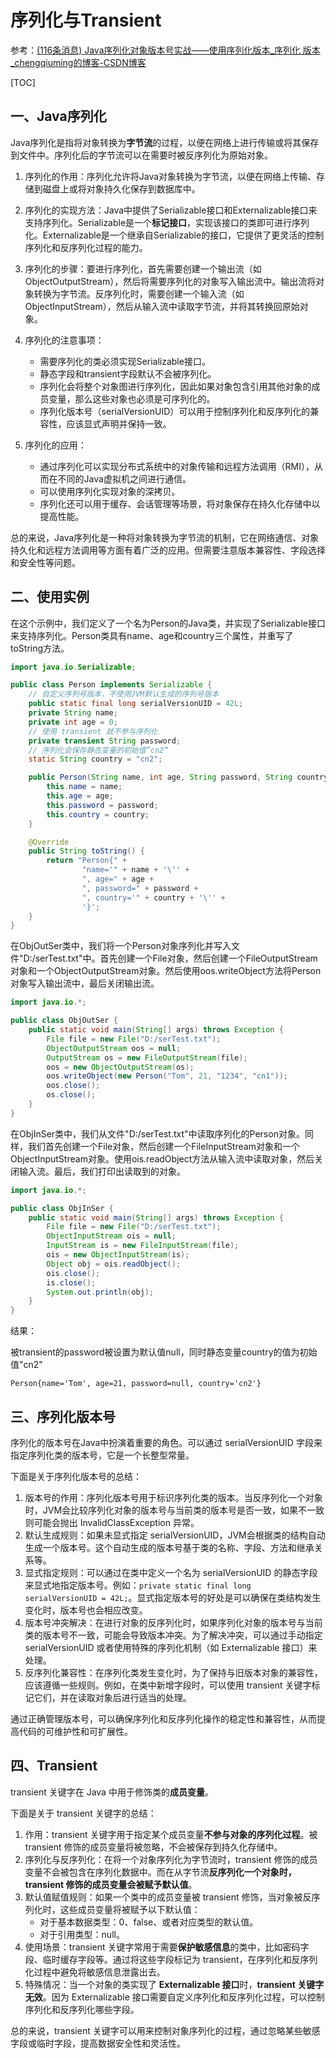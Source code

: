 # 序列化与Transient

参考：[(116条消息) Java序列化对象版本号实战——使用序列化版本_序列化 版本_chengqiuming的博客-CSDN博客](https://blog.csdn.net/chengqiuming/article/details/96692290)

[TOC]

## 一、Java序列化

Java序列化是指将对象转换为**字节流**的过程，以便在网络上进行传输或将其保存到文件中。序列化后的字节流可以在需要时被反序列化为原始对象。

1. 序列化的作用：序列化允许将Java对象转换为字节流，以便在网络上传输、存储到磁盘上或将对象持久化保存到数据库中。

2. 序列化的实现方法：Java中提供了Serializable接口和Externalizable接口来支持序列化。Serializable是一个**标记接口**，实现该接口的类即可进行序列化。Externalizable是一个继承自Serializable的接口，它提供了更灵活的控制序列化和反序列化过程的能力。

3. 序列化的步骤：要进行序列化，首先需要创建一个输出流（如ObjectOutputStream），然后将需要序列化的对象写入输出流中。输出流将对象转换为字节流。反序列化时，需要创建一个输入流（如ObjectInputStream），然后从输入流中读取字节流，并将其转换回原始对象。
4. 序列化的注意事项：
   - 需要序列化的类必须实现Serializable接口。
   - 静态字段和transient字段默认不会被序列化。
   - 序列化会将整个对象图进行序列化，因此如果对象包含引用其他对象的成员变量，那么这些对象也必须是可序列化的。
   - 序列化版本号（serialVersionUID）可以用于控制序列化和反序列化的兼容性，应该显式声明并保持一致。
5. 序列化的应用：
   - 通过序列化可以实现分布式系统中的对象传输和远程方法调用（RMI），从而在不同的Java虚拟机之间进行通信。
   - 可以使用序列化实现对象的深拷贝。
   - 序列化还可以用于缓存、会话管理等场景，将对象保存在持久化存储中以提高性能。

总的来说，Java序列化是一种将对象转换为字节流的机制，它在网络通信、对象持久化和远程方法调用等方面有着广泛的应用。但需要注意版本兼容性、字段选择和安全性等问题。

## 二、使用实例

在这个示例中，我们定义了一个名为Person的Java类，并实现了Serializable接口来支持序列化。Person类具有name、age和country三个属性，并重写了toString方法。

```java
import java.io.Serializable;

public class Person implements Serializable {
    // 自定义序列号版本，不使用JVM默认生成的序列号版本
    public static final long serialVersionUID = 42L;
    private String name;
    private int age = 0;
    // 使用 transient 就不参与序列化
    private transient String password;
    // 序列化会保存静态变量的初始值”cn2“
    static String country = "cn2";

    public Person(String name, int age, String password, String country) {
        this.name = name;
        this.age = age;
        this.password = password;
        this.country = country;
    }

    @Override
    public String toString() {
        return "Person{" +
                "name='" + name + '\'' +
                ", age=" + age +
                ", password=" + password +
                ", country='" + country + '\'' +
                '}';
    }
}
```

在ObjOutSer类中，我们将一个Person对象序列化并写入文件"D:/serTest.txt"中。首先创建一个File对象，然后创建一个FileOutputStream对象和一个ObjectOutputStream对象。然后使用oos.writeObject方法将Person对象写入输出流中，最后关闭输出流。

```java
import java.io.*;

public class ObjOutSer {
    public static void main(String[] args) throws Exception {
        File file = new File("D:/serTest.txt");
        ObjectOutputStream oos = null;
        OutputStream os = new FileOutputStream(file);
        oos = new ObjectOutputStream(os);
        oos.writeObject(new Person("Tom", 21, "1234", "cn1"));
        oos.close();
        os.close();
    }
}
```

在ObjInSer类中，我们从文件"D:/serTest.txt"中读取序列化的Person对象。同样，我们首先创建一个File对象，然后创建一个FileInputStream对象和一个ObjectInputStream对象。使用ois.readObject方法从输入流中读取对象，然后关闭输入流。最后，我们打印出读取到的对象。

```java
import java.io.*;

public class ObjInSer {
    public static void main(String[] args) throws Exception {
        File file = new File("D:/serTest.txt");
        ObjectInputStream ois = null;
        InputStream is = new FileInputStream(file);
        ois = new ObjectInputStream(is);
        Object obj = ois.readObject();
        ois.close();
        is.close();
        System.out.println(obj);
    }
}
```

结果：

被transient的password被设置为默认值null，同时静态变量country的值为初始值"cn2"

```
Person{name='Tom', age=21, password=null, country='cn2'}
```



## 三、序列化版本号

序列化的版本号在Java中扮演着重要的角色。可以通过 serialVersionUID 字段来指定序列化类的版本号，它是一个长整型常量。

下面是关于序列化版本号的总结：

1. 版本号的作用：序列化版本号用于标识序列化类的版本。当反序列化一个对象时，JVM会比较序列化对象的版本号与当前类的版本号是否一致，如果不一致则可能会抛出 InvalidClassException 异常。
2. 默认生成规则：如果未显式指定 serialVersionUID，JVM会根据类的结构自动生成一个版本号。这个自动生成的版本号基于类的名称、字段、方法和继承关系等。
3. 显式指定规则：可以通过在类中定义一个名为 serialVersionUID 的静态字段来显式地指定版本号。例如：`private static final long serialVersionUID = 42L;`。显式指定版本号的好处是可以确保在类结构发生变化时，版本号也会相应改变。
4. 版本号冲突解决：在进行对象的反序列化时，如果序列化对象的版本号与当前类的版本号不一致，可能会导致版本冲突。为了解决冲突，可以通过手动指定 serialVersionUID 或者使用特殊的序列化机制（如 Externalizable 接口）来处理。
5. 反序列化兼容性：在序列化类发生变化时，为了保持与旧版本对象的兼容性，应该遵循一些规则。例如，在类中新增字段时，可以使用 transient 关键字标记它们，并在读取对象后进行适当的处理。

通过正确管理版本号，可以确保序列化和反序列化操作的稳定性和兼容性，从而提高代码的可维护性和可扩展性。

## 四、Transient

transient 关键字在 Java 中用于修饰类的**成员变量**。

下面是关于 transient 关键字的总结：

1. 作用：transient 关键字用于指定某个成员变量**不参与对象的序列化过程**。被 transient 修饰的成员变量将被忽略，不会被保存到持久化存储中。
2. 序列化与反序列化：在将一个对象序列化为字节流时，transient 修饰的成员变量不会被包含在序列化数据中。而在从字节流**反序列化一个对象时，transient 修饰的成员变量会被赋予默认值**。
3. 默认值赋值规则：如果一个类中的成员变量被 transient 修饰，当对象被反序列化时，这些成员变量将被赋予以下默认值：
   - 对于基本数据类型：0、false、或者对应类型的默认值。
   - 对于引用类型：null。
4. 使用场景：transient 关键字常用于需要**保护敏感信息**的类中，比如密码字段、临时缓存字段等。通过将这些字段标记为 transient，在序列化和反序列化过程中避免将敏感信息泄露出去。
5. 特殊情况：当一个对象的类实现了 **Externalizable 接口**时，**transient 关键字无效**。因为 Externalizable 接口需要自定义序列化和反序列化过程，可以控制序列化和反序列化哪些字段。

总的来说，transient 关键字可以用来控制对象序列化的过程，通过忽略某些敏感字段或临时字段，提高数据安全性和灵活性。
